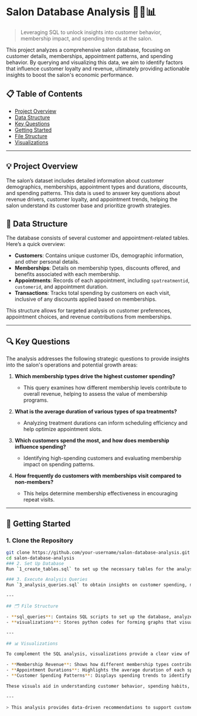 # Salon Database Analysis 💇‍♀️📊

> Leveraging SQL to unlock insights into customer behavior, membership impact, and spending trends at the salon.

This project analyzes a comprehensive salon database, focusing on customer details, memberships, appointment patterns, and spending behavior. By querying and visualizing this data, we aim to identify factors that influence customer loyalty and revenue, ultimately providing actionable insights to boost the salon's economic performance.

## 📋 Table of Contents
- [Project Overview](#project-overview)
- [Data Structure](#data-structure)
- [Key Questions](#key-questions)
- [Getting Started](#getting-started)
- [File Structure](#file-structure)
- [Visualizations](#visualizations)

---

## 💡 Project Overview

The salon’s dataset includes detailed information about customer demographics, memberships, appointment types and durations, discounts, and spending patterns. This data is used to answer key questions about revenue drivers, customer loyalty, and appointment trends, helping the salon understand its customer base and prioritize growth strategies.

## 📂 Data Structure

The database consists of several customer and appointment-related tables. Here’s a quick overview:

- **Customers**: Contains unique customer IDs, demographic information, and other personal details.
- **Memberships**: Details on membership types, discounts offered, and benefits associated with each membership.
- **Appointments**: Records of each appointment, including `spatreatmentid`, `customerid`, and appointment duration.
- **Transactions**: Tracks total spending by customers on each visit, inclusive of any discounts applied based on memberships.

This structure allows for targeted analysis on customer preferences, appointment choices, and revenue contributions from memberships.

---

## 🔍 Key Questions

The analysis addresses the following strategic questions to provide insights into the salon's operations and potential growth areas:

1. **Which membership types drive the highest customer spending?**
   - This query examines how different membership levels contribute to overall revenue, helping to assess the value of membership programs.

2. **What is the average duration of various types of spa treatments?**
   - Analyzing treatment durations can inform scheduling efficiency and help optimize appointment slots.

3. **Which customers spend the most, and how does membership influence spending?**
   - Identifying high-spending customers and evaluating membership impact on spending patterns.

4. **How frequently do customers with memberships visit compared to non-members?**
   - This helps determine membership effectiveness in encouraging repeat visits.
     
---

## 🚀 Getting Started

### 1. Clone the Repository
   ```bash
   git clone https://github.com/your-username/salon-database-analysis.git
   cd salon-database-analysis
### 2. Set Up Database
Run `1_create_tables.sql` to set up the necessary tables for the analysis. This establishes the data structure required for the salon database.

### 3. Execute Analysis Queries
Run `3_analysis_queries.sql` to obtain insights on customer spending, membership value, and appointment patterns.

---

## 🗂️ File Structure

- **sql_queries**: Contains SQL scripts to set up the database, analyze the data, and optionally clean up after.
- **visualizations**: Stores python codes for forming graphs that visually represent the key findings from the analysis.

---

## 📊 Visualizations

To complement the SQL analysis, visualizations provide a clear view of the trends:

- **Membership Revenue**: Shows how different membership types contribute to overall revenue.
- **Appointment Durations**: Highlights the average duration of each spa treatment type for optimal scheduling.
- **Customer Spending Patterns**: Displays spending trends to identify high-value customers and the influence of memberships on spending.

These visuals aid in understanding customer behavior, spending habits, and service demand.

---

> This analysis provides data-driven recommendations to support customer retention, revenue growth, and operational efficiency for a salon business.
